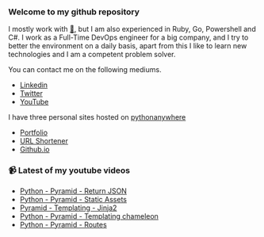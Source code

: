 ### Welcome to my github repository

I mostly work with [:snake:](https://www.python.org/), but I am also experienced in Ruby, Go, Powershell and C#. I work as a Full-Time DevOps engineer for a big company, and I try to better the environment on a daily basis, apart from this I like to learn new technologies and I am a competent problem solver.

You can contact me on the following mediums.
- [Linkedin](https://www.linkedin.com/in/r3ap3rpy)
- [Twitter](https://twitter.com/r3ap3rpy)
- [YouTube](https://www.youtube.com/channel/UC1qkMXH8d2I9DDAtBSeEHqg)

I have three personal sites hosted on [pythonanywhere](https://www.pythonanywhere.com/)
- [Portfolio](http://r3ap3rpy.pythonanywhere.com/)
- [URL Shortener](http://shortenpy.pythonanywhere.com/)
- [Github.io](https://r3ap3rpy.github.io/)

### :video_camera: Latest of my youtube videos
<!-- YOUTUBE:START -->
- [Python - Pyramid - Return JSON](https://www.youtube.com/watch?v=zSQIH6BT7TI)
- [Python - Pyramid - Static Assets](https://www.youtube.com/watch?v=G0m8OGGSgwM)
- [Pyramid - Templating - Jinja2](https://www.youtube.com/watch?v=kNu7SnLVuyQ)
- [Python - Pyramid - Templating chameleon](https://www.youtube.com/watch?v=_4J-NCp_Dmk)
- [Python - Pyramid - Routes](https://www.youtube.com/watch?v=UtPyJEd4fcM)
<!-- YOUTUBE:END -->

